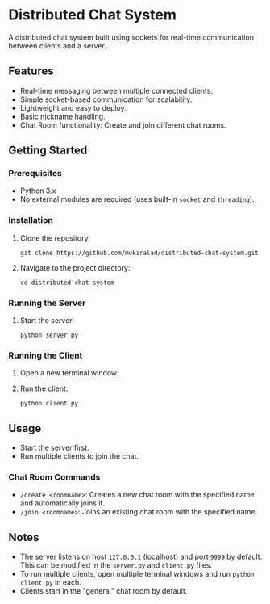 # Distributed Chat System

A distributed chat system built using sockets for real-time communication between clients and a server.

## Features

-   Real-time messaging between multiple connected clients.
-   Simple socket-based communication for scalability.
-   Lightweight and easy to deploy.
-   Basic nickname handling.
-   Chat Room functionality: Create and join different chat rooms.

## Getting Started

### Prerequisites

-   Python 3.x
-   No external modules are required (uses built-in `socket` and `threading`).

### Installation

1.  Clone the repository:

    ```
    git clone https://github.com/mukiralad/distributed-chat-system.git
    ```

2.  Navigate to the project directory:

    ```
    cd distributed-chat-system
    ```

### Running the Server

1.  Start the server:

    ```
    python server.py
    ```
    
### Running the Client

1.  Open a new terminal window.
2.  Run the client:

    ```
    python client.py
    ```

## Usage

-   Start the server first.
-   Run multiple clients to join the chat.

### Chat Room Commands

-   `/create <roomname>`: Creates a new chat room with the specified name and automatically joins it.
-   `/join <roomname>`: Joins an existing chat room with the specified name.

## Notes

-   The server listens on host `127.0.0.1` (localhost) and port `9999` by default. This can be modified in the `server.py` and `client.py` files.
-   To run multiple clients, open multiple terminal windows and run `python client.py` in each.
-   Clients start in the "general" chat room by default.

